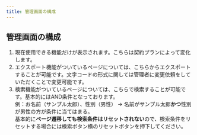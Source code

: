 ```yaml
---
title: 管理画面の構成
---
```

## 管理画面の構成

1. 現在使用できる機能だけが表示されます。こちらは契約プランによって変化します。
2. エクスポート機能がついているページについては、こちらからエクスポートすることが可能です。文字コードの形式に関しては管理者に変更依頼をしていただくことで変更可能です。
3. 検索機能がついているページについては、こちらで検索することが可能です。基本的にはAND条件となっております。  
例：お名前（サンプル太郎）、性別（男性） -> 名前がサンプル太郎**かつ**性別が男性の方が条件に当てはまる。  
基本的に**ページ遷移しても検索条件はリセットされない**ので、検索条件をリセットする場合には検索ボタン横のリセットボタンを押下してください。